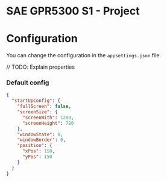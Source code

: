 # SAE GPR5300 S1 - Project


# Configuration

You can change the configuration in the ``appsettings.json`` file.

// TODO: Explain properties

### Default config
```json
{
  "startUpConfig": {
    "fullScreen": false,
    "screenSize": {
      "screenWith": 1280,
      "screenHeight": 720
    },
    "windowState": 0,
    "windowBorder": 0,
    "position": {
      "xPos": 150,
      "yPos": 150
    }
  }
}
```
